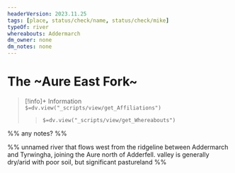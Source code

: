 ```yaml
---
headerVersion: 2023.11.25
tags: [place, status/check/name, status/check/mike]
typeOf: river
whereabouts: Addermarch
dm_owner: none
dm_notes: none
---
```

# The ~Aure East Fork~
>[!info]+ Information  
> `$=dv.view("_scripts/view/get_Affiliations")`  
>> `$=dv.view("_scripts/view/get_Whereabouts")`

%% any notes? %%

%% unnamed river that flows west from the ridgeline between Addermarch and Tyrwingha, joining the Aure north of Adderfell. valley is generally dry/arid with poor soil, but significant pastureland %% 
